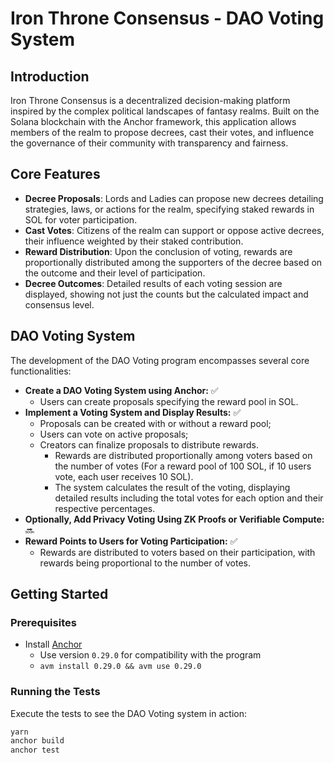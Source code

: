 # Iron Throne Consensus - DAO Voting System

## Introduction

Iron Throne Consensus is a decentralized decision-making platform inspired by the complex political landscapes of fantasy realms. Built on the Solana blockchain with the Anchor framework, this application allows members of the realm to propose decrees, cast their votes, and influence the governance of their community with transparency and fairness.

## Core Features

-   **Decree Proposals**: Lords and Ladies can propose new decrees detailing strategies, laws, or actions for the realm, specifying staked rewards in SOL for voter participation.
-   **Cast Votes**: Citizens of the realm can support or oppose active decrees, their influence weighted by their staked contribution.
-   **Reward Distribution**: Upon the conclusion of voting, rewards are proportionally distributed among the supporters of the decree based on the outcome and their level of participation.
-   **Decree Outcomes**: Detailed results of each voting session are displayed, showing not just the counts but the calculated impact and consensus level.

## DAO Voting System

The development of the DAO Voting program encompasses several core functionalities:

-   **Create a DAO Voting System using Anchor:** ✅
    -   Users can create proposals specifying the reward pool in SOL.
-   **Implement a Voting System and Display Results:** ✅
    -   Proposals can be created with or without a reward pool;
    -   Users can vote on active proposals;
    -   Creators can finalize proposals to distribute rewards.
        -   Rewards are distributed proportionally among voters based on the number of votes (For a reward pool of 100 SOL, if 10 users vote, each user receives 10 SOL).
        -   The system calculates the result of the voting, displaying detailed results including the total votes for each option and their respective percentages.
-   **Optionally, Add Privacy Voting Using ZK Proofs or Verifiable Compute:** 🔜
-   **Reward Points to Users for Voting Participation:** ✅
    -   Rewards are distributed to voters based on their participation, with rewards being proportional to the number of votes.

<!-- ## Features

-   **Create Proposals**: Users can create proposals with a specified reward pool in SOL.
-   **Vote on Proposals**: Allows users to vote on active proposals.
-   **Reward Distribution**: After a proposal is finalized, rewards are distributed proportionally among voters based on the number of votes.
-   **Display Results**: After finalization, the system provides detailed results including:
    -   Whether the voting is ongoing or has ended.
    -   Total votes for and against the proposal.
    -   Percentage of votes for and against.
    -   Final result of the voting (Passed or Failed). -->

## Getting Started

### Prerequisites

-   Install [Anchor](https://www.anchor-lang.com/docs/installation)
    -   Use version `0.29.0` for compatibility with the program
    -   `avm install 0.29.0 && avm use 0.29.0`

### Running the Tests

Execute the tests to see the DAO Voting system in action:

```bash
yarn
anchor build
anchor test
```

